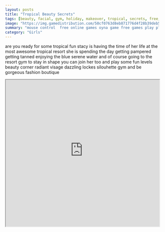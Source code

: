 ```yaml
---
layout: posts
title: "Tropical Beauty Secrets"
tags: [beauty, facial, gym, holiday, makeover, tropical, secrets, free, online, games, oyna, game, free, games, play, play, games]
image: "https://img.gamedistribution.com/50cf0763d8eb871776d4f28b39deb564.jpg"
summary: "mouse control  free online games oyna game free games play play games"
category: "Girls"
---
```


are you ready for some tropical fun stacy is having the time of her life at the most awesome tropical resort she is spending the day getting pampered getting tanned enjoying the blue serene water and of course going to the resort gym to stay in shape you can join her too and play some fun levels beauty corner radiant visage dazzling lockes silouhette gym and be gorgeous fashion boutique

<iframe width="100%" height="480px;" src="https://flash.gamedistribution.com?game=50cf0763d8eb871776d4f28b39deb564"></iframe>